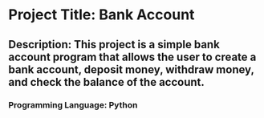 # Project Title: Bank Account


## Description: This project is a simple bank account program that allows the user to create a bank account, deposit money, withdraw money, and check the balance of the account.


### Programming Language: Python
